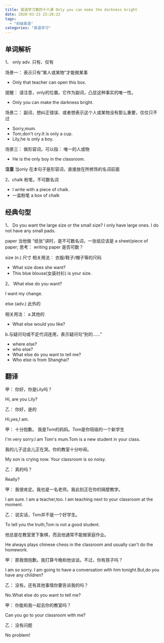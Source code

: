 ```yaml
---
title: 英语学习第四十八课 Only you can make the darkness bright
date: 2020-03-23 23:28:22
tags: 
  - "初级英语"
categories: "英语学习"
---
```


## 单词解析

1、 only adv. 只有、仅有

场景一： 表示只有“某人或某物”才能做某事

- Only that teacher can open this box.

提醒： 请注意，only的位置。它作为副词，凸显这种事实的唯一性。

- Only you can make the darkness bright.

场景二： 副词，想纠正错误、或者想表示这个人或某物没有那么重要，仅仅只不过

- Sorry,mum.
- Tom,don't cry.It is only a cup.
- Lily,he is only a boy.

场景三： 做形容词，可以指： 唯一的人或物

- He is the only boy in the classroom.

**注意** 当only 在本句子是形容词，直接放在所修饰的名词前面

2、chalk 粉笔，不可数名词

- I write with a piece of chalk.
- 一盒粉笔 a box of chalk

## 经典句型

1、 Do you want the large size or the small size?
 I only have large ones.
 I do not have any small pads.

paper
当他做 “纸张”讲时，是不可数名词，一张纸应该是 a sheet/piece of paper;
思考： writing paper 是否可数？

size (n.) 尺寸
相关用法：
衣服/鞋子/帽子等的尺码

- What size does she want?
- This blue blouse(女装衬衫) is your size.

2、 What else do you want?

I want my change.

else (adv.) 此外的

相关用法：
a.其他的

- What else would you like?

b.与疑问句或不定代词连用，表示疑问句“别的……”

- where else?
- who else?
- What else do you want to tell me?
- Who else is from Shanghai?

## 翻译

甲： 你好，你是Lily吗？

Hi, are you Lily?

乙： 你好，是的

Hi,yes,I am.

甲： 十分抱歉。 我是Tom的妈妈。Tom是你班级的一个新学生

I'm  very sorry.I am Tom's mum.Tom is a new student in your class.

我的儿子这会儿正在哭。你的教室十分吵闹。

My son is crying now. Your classroom is so noisy.

乙： 真的吗？

Really?

甲： 我很肯定。我也是一名老师。我此刻正在你的隔壁教学。

I am sure. I am a teacher,too. I am teaching next to your classroom at the moment.

乙： 说实话，Tom并不是一个好学生。

To tell you the truth,Tom is not a good student.

他总是在教室里下象棋，而且他通常不能做家庭作业。

He always plays chinese chess in the classroom and usually can't do the homework.

甲： 那我很抱歉。我打算今晚和他谈谈。不过，你有孩子吗？

I am so sorry. I am going to have a conversation with him tonight.But,do you have any  children?

乙： 没有。还有其他事情你要告诉我的吗？

No.What else do you want to tell me?

甲： 你能和我一起去你的教室吗？

Can you go to your classroom with me?

乙： 没有问题

No problem!




